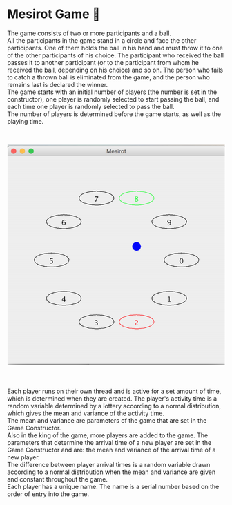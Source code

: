 # Mesirot Game :large_blue_circle: 
The game consists of two or more participants and a ball.<br/>
All the participants in the game stand in a circle and face the other participants. One of them holds the ball in his hand and must throw it to one of the other participants of his choice. The participant who received the ball passes it to another participant (or to the participant from whom he received the ball, depending on his choice) and so on. The person who fails to catch a thrown ball is eliminated from the game, and the person who remains last is declared the winner.<br/>
The game starts with an initial number of players (the number is set in the constructor), one player is randomly selected to start passing the ball, and each time one player is randomly selected to pass the ball.<br/>
The number of players is determined before the game starts, as well as the playing time.<br/>

<br/>

![](image/MesirotGame.png)

<br/>

Each player runs on their own thread and is active for a set amount of time, which is determined when they are created. The player's activity time is a random variable determined by a lottery according to a normal distribution, which gives the mean and variance of the activity time.<br/>
The mean and variance are parameters of the game that are set in the Game Constructor.<br/>
Also in the king of the game, more players are added to the game. The parameters that determine the arrival time of a new player are set in the Game Constructor and are: the mean and variance of the arrival time of a new player.<br/>
The difference between player arrival times is a random variable drawn according to a normal distribution when the mean and variance are given and constant throughout the game.<br/>
Each player has a unique name. The name is a serial number based on the order of entry into the game.<br/>
